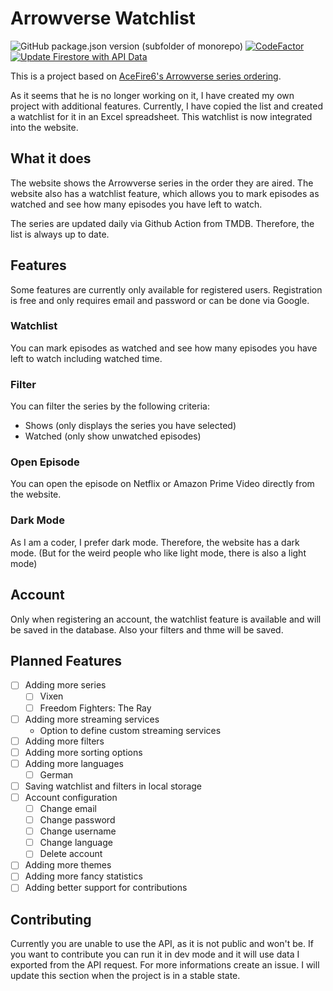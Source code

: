 
# Arrowverse Watchlist
![GitHub package.json version (subfolder of monorepo)](https://img.shields.io/github/package-json/v/kamiikaze/arrowverse-watchlist)
[![CodeFactor](https://www.codefactor.io/repository/github/kamiikaze/arrowverse-watchlist/badge)](https://www.codefactor.io/repository/github/kamiikaze/arrowverse-watchlist)
[![Update Firestore with API Data](https://github.com/Kamiikaze/arrowverse-watchlist/actions/workflows/fetchShows.yml/badge.svg)](https://github.com/Kamiikaze/arrowverse-watchlist/actions/workflows/fetchShows.yml)

This is a project based on [AceFire6's Arrowverse series ordering](https://github.com/AceFire6/ordered-arrowverse).

As it seems that he is no longer working on it, I have created my own project with additional features. Currently, I have copied the list and created a watchlist for it in an Excel spreadsheet. This watchlist is now integrated into the website.

## What it does
The website shows the Arrowverse series in the order they are aired. The website also has a watchlist feature, which allows you to mark episodes as watched and see how many episodes you have left to watch.

The series are updated daily via Github Action from TMDB. Therefore, the list is always up to date.

## Features
Some features are currently only available for registered users. Registration is free and only requires email and password or can be done via Google.
### Watchlist
You can mark episodes as watched and see how many episodes you have left to watch including watched time.
### Filter
You can filter the series by the following criteria:
- Shows (only displays the series you have selected)
- Watched (only show unwatched episodes)
### Open Episode
You can open the episode on Netflix or Amazon Prime Video directly from the website.
### Dark Mode
As I am a coder, I prefer dark mode. Therefore, the website has a dark mode. (But for the weird people who like light mode, there is also a light mode)

## Account
Only when registering an account, the watchlist feature is available and will be saved in the database. Also your filters and thme will be saved.

## Planned Features
- [ ] Adding more series
  - [ ] Vixen
  - [ ] Freedom Fighters: The Ray
- [ ] Adding more streaming services
  - Option to define custom streaming services
- [ ] Adding more filters
- [ ] Adding more sorting options
- [ ] Adding more languages
  - [ ] German
- [ ] Saving watchlist and filters in local storage
- [ ] Account configuration
  - [ ] Change email
  - [ ] Change password
  - [ ] Change username
  - [ ] Change language
  - [ ] Delete account
- [ ] Adding more themes
- [ ] Adding more fancy statistics
- [ ] Adding better support for contributions

## Contributing
Currently you are unable to use the API, as it is not public and won't be. If you want to contribute you can run it in dev mode and it will use data I exported from the API request.
For more informations create an issue. I will update this section when the project is in a stable state.